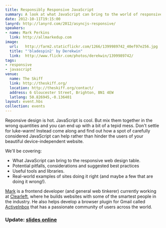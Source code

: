 ```yaml
---
title: Responsibly Responsive JavaScript
summary: A look at what JavaScript can bring to the world of responsive web design
date: 2012-10-11T19:15:00
lanyrd: http://lanyrd.com/2012/asyncjs-responsive/
speakers:
- name: Mark Perkins
  link: http://allmarkedup.com
image:
  url:   http://farm2.staticflickr.com/1266/1399989742_40ef97e256.jpg
  title: "'bladespin2' by Derekwin"
  link:  http://www.flickr.com/photos/derekwin/1399989742/
tags:
- responsive
- javascript
venue:
  name: The Skiff
  link: http://theskiff.org/
  location: http://theskiff.org/contact/
  address: 6 Gloucester Street, Brighton, BN1 4EW
  latlong: 50.826945,-0.136401
layout: event.hbs
collection: events
---
```


Reponsive design is hot. JavaScript is cool. But mix them together in the wrong
quantities and you can end up with a bit of a tepid mess. Don't settle for
luke-warm! Instead come along and find out how a spot of carefully considered
JavaScript can help rather than hinder the users of your beautiful
device-independent website.

We'll be covering:

- What JavaScript can bring to the responsive web design table.
- Potential pitfalls, considerations and suggested best practices
- Useful tools and libraries.
- Real-world examples of sites doing it right (and maybe a few that are doing
  it wrong!).

[Mark][#mark] is a frontend developer (and general web tinkerer) currently
working at [Clearleft][#clearleft], where he builds websites with some of the
smartest people in the industry. He also helps develop a browser plugin for
Gmail called [ActiveInbox][#activeinbox] that has a passionate community of
users across the world.

### Update: [slides online][#slides]

<script async class="speakerdeck-embed" data-id="507806c11d371f000203b9f8" data-ratio="1.3333333333333333" src="//speakerdeck.com/assets/embed.js"></script>

[#mark]: http://twitter.com/allmarkedup/
[#clearleft]: http://clearleft.com/
[#activeinbox]: http://activeinboxhq.com/
[#slides]: http://lanyrd.com/2012/asyncjs-responsive/coverage/
